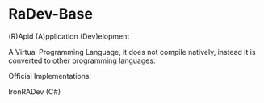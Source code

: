 # RaDev-Base
(R)Apid (A)pplication (Dev)elopment

A Virtual Programming Language, it does not compile natively, instead it is converted to other programming languages:

Official Implementations:

IronRADev (C#)

